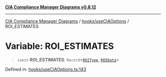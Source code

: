 [**CIA Compliance Manager Diagrams v0.8.12**](../../../README.md)

***

[CIA Compliance Manager Diagrams](../../../modules.md) / [hooks/useCIAOptions](../README.md) / ROI\_ESTIMATES

# Variable: ROI\_ESTIMATES

> `const` **ROI\_ESTIMATES**: `Record`\<[`ROIType`](../type-aliases/ROIType.md), [`ROIData`](../interfaces/ROIData.md)\>

Defined in: [hooks/useCIAOptions.ts:143](https://github.com/Hack23/cia-compliance-manager/blob/e7811142a771ec75716a7ce3a0d60f18cb91cd06/src/hooks/useCIAOptions.ts#L143)
